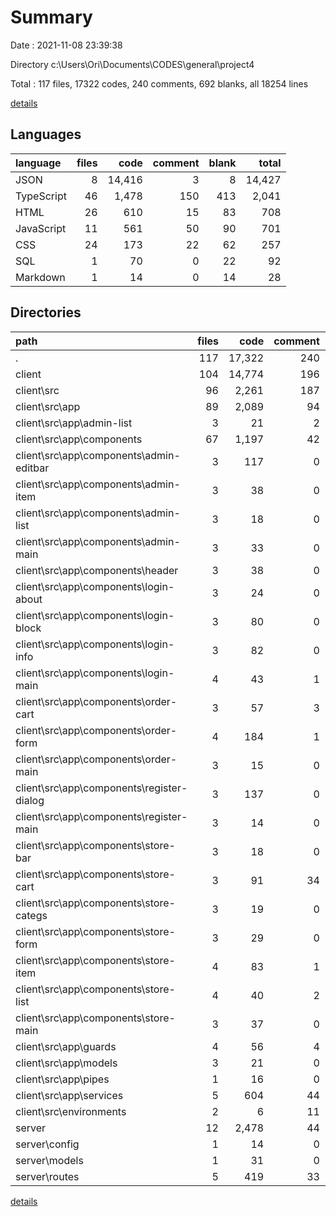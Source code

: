 # Summary

Date : 2021-11-08 23:39:38

Directory c:\Users\Ori\Documents\CODES\general\project4

Total : 117 files,  17322 codes, 240 comments, 692 blanks, all 18254 lines

[details](details.md)

## Languages
| language | files | code | comment | blank | total |
| :--- | ---: | ---: | ---: | ---: | ---: |
| JSON | 8 | 14,416 | 3 | 8 | 14,427 |
| TypeScript | 46 | 1,478 | 150 | 413 | 2,041 |
| HTML | 26 | 610 | 15 | 83 | 708 |
| JavaScript | 11 | 561 | 50 | 90 | 701 |
| CSS | 24 | 173 | 22 | 62 | 257 |
| SQL | 1 | 70 | 0 | 22 | 92 |
| Markdown | 1 | 14 | 0 | 14 | 28 |

## Directories
| path | files | code | comment | blank | total |
| :--- | ---: | ---: | ---: | ---: | ---: |
| . | 117 | 17,322 | 240 | 692 | 18,254 |
| client | 104 | 14,774 | 196 | 580 | 15,550 |
| client\src | 96 | 2,261 | 187 | 558 | 3,006 |
| client\src\app | 89 | 2,089 | 94 | 504 | 2,687 |
| client\src\app\admin-list | 3 | 21 | 2 | 14 | 37 |
| client\src\app\components | 67 | 1,197 | 42 | 341 | 1,580 |
| client\src\app\components\admin-editbar | 3 | 117 | 0 | 28 | 145 |
| client\src\app\components\admin-item | 3 | 38 | 0 | 12 | 50 |
| client\src\app\components\admin-list | 3 | 18 | 0 | 15 | 33 |
| client\src\app\components\admin-main | 3 | 33 | 0 | 12 | 45 |
| client\src\app\components\header | 3 | 38 | 0 | 11 | 49 |
| client\src\app\components\login-about | 3 | 24 | 0 | 11 | 35 |
| client\src\app\components\login-block | 3 | 80 | 0 | 10 | 90 |
| client\src\app\components\login-info | 3 | 82 | 0 | 17 | 99 |
| client\src\app\components\login-main | 4 | 43 | 1 | 19 | 63 |
| client\src\app\components\order-cart | 3 | 57 | 3 | 25 | 85 |
| client\src\app\components\order-form | 4 | 184 | 1 | 32 | 217 |
| client\src\app\components\order-main | 3 | 15 | 0 | 7 | 22 |
| client\src\app\components\register-dialog | 3 | 137 | 0 | 23 | 160 |
| client\src\app\components\register-main | 3 | 14 | 0 | 8 | 22 |
| client\src\app\components\store-bar | 3 | 18 | 0 | 11 | 29 |
| client\src\app\components\store-cart | 3 | 91 | 34 | 28 | 153 |
| client\src\app\components\store-categs | 3 | 19 | 0 | 7 | 26 |
| client\src\app\components\store-form | 3 | 29 | 0 | 12 | 41 |
| client\src\app\components\store-item | 4 | 83 | 1 | 24 | 108 |
| client\src\app\components\store-list | 4 | 40 | 2 | 17 | 59 |
| client\src\app\components\store-main | 3 | 37 | 0 | 12 | 49 |
| client\src\app\guards | 4 | 56 | 4 | 20 | 80 |
| client\src\app\models | 3 | 21 | 0 | 0 | 21 |
| client\src\app\pipes | 1 | 16 | 0 | 4 | 20 |
| client\src\app\services | 5 | 604 | 44 | 102 | 750 |
| client\src\environments | 2 | 6 | 11 | 4 | 21 |
| server | 12 | 2,478 | 44 | 90 | 2,612 |
| server\config | 1 | 14 | 0 | 3 | 17 |
| server\models | 1 | 31 | 0 | 4 | 35 |
| server\routes | 5 | 419 | 33 | 60 | 512 |

[details](details.md)